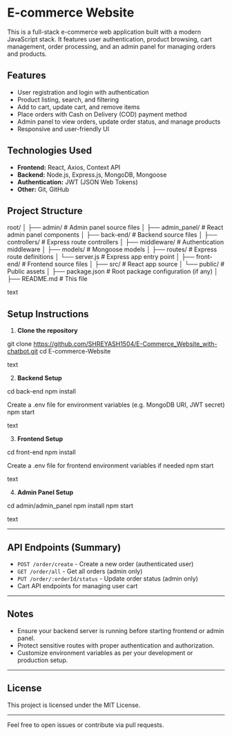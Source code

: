 # E-commerce Website

This is a full-stack e-commerce web application built with a modern JavaScript stack. It features user authentication, product browsing, cart management, order processing, and an admin panel for managing orders and products.

## Features

- User registration and login with authentication
- Product listing, search, and filtering
- Add to cart, update cart, and remove items
- Place orders with Cash on Delivery (COD) payment method
- Admin panel to view orders, update order status, and manage products
- Responsive and user-friendly UI

## Technologies Used

- **Frontend:** React, Axios, Context API
- **Backend:** Node.js, Express.js, MongoDB, Mongoose
- **Authentication:** JWT (JSON Web Tokens)
- **Other:** Git, GitHub

## Project Structure
root/
│
├── admin/ # Admin panel source files
│ ├── admin_panel/ # React admin panel components
│
├── back-end/ # Backend source files
│ ├── controllers/ # Express route controllers
│ ├── middleware/ # Authentication middleware
│ ├── models/ # Mongoose models
│ ├── routes/ # Express route definitions
│ └── server.js # Express app entry point
│
├── front-end/ # Frontend source files
│ ├── src/ # React app source
│ └── public/ # Public assets
│
├── package.json # Root package configuration (if any)
│
├── README.md # This file

text

## Setup Instructions

1. **Clone the repository**

git clone https://github.com/SHREYASH1504/E-Commerce_Website_with-chatbot.git
cd E-commerce-Website

text

2. **Backend Setup**

cd back-end
npm install

Create a .env file for environment variables (e.g. MongoDB URI, JWT secret)
npm start

text

3. **Frontend Setup**

cd front-end
npm install

Create a .env file for frontend environment variables if needed
npm start

text

4. **Admin Panel Setup**

cd admin/admin_panel
npm install
npm start

text

---

## API Endpoints (Summary)

- `POST /order/create` - Create a new order (authenticated user)
- `GET /order/all` - Get all orders (admin only)
- `PUT /order/:orderId/status` - Update order status (admin only)
- Cart API endpoints for managing user cart

---

## Notes

- Ensure your backend server is running before starting frontend or admin panel.
- Protect sensitive routes with proper authentication and authorization.
- Customize environment variables as per your development or production setup.

---

## License

This project is licensed under the MIT License.

---

Feel free to open issues or contribute via pull requests.



